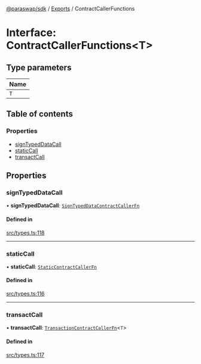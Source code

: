 [@paraswap/sdk](../README.md) / [Exports](../modules.md) / ContractCallerFunctions

# Interface: ContractCallerFunctions<T\>

## Type parameters

| Name |
| :------ |
| `T` |

## Table of contents

### Properties

- [signTypedDataCall](ContractCallerFunctions.md#signtypeddatacall)
- [staticCall](ContractCallerFunctions.md#staticcall)
- [transactCall](ContractCallerFunctions.md#transactcall)

## Properties

### signTypedDataCall

• **signTypedDataCall**: [`SignTypedDataContractCallerFn`](../modules/internal_.md#signtypeddatacontractcallerfn)

#### Defined in

[src/types.ts:118](https://github.com/paraswap/paraswap-sdk/blob/master/src/types.ts#L118)

___

### staticCall

• **staticCall**: [`StaticContractCallerFn`](../modules/internal_.md#staticcontractcallerfn)

#### Defined in

[src/types.ts:116](https://github.com/paraswap/paraswap-sdk/blob/master/src/types.ts#L116)

___

### transactCall

• **transactCall**: [`TransactionContractCallerFn`](../modules/internal_.md#transactioncontractcallerfn)<`T`\>

#### Defined in

[src/types.ts:117](https://github.com/paraswap/paraswap-sdk/blob/master/src/types.ts#L117)
